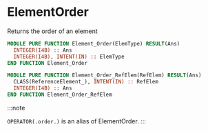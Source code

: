 # ElementOrder

Returns the order of an element

```fortran
MODULE PURE FUNCTION Element_Order(ElemType) RESULT(Ans)
  INTEGER(I4B) :: Ans
  INTEGER(I4B), INTENT(IN) :: ElemType
END FUNCTION Element_Order
```

```fortran
MODULE PURE FUNCTION Element_Order_RefElem(RefElem) RESULT(Ans)
  CLASS(ReferenceElement_), INTENT(IN) :: RefElem
  INTEGER(I4B) :: Ans
END FUNCTION Element_Order_RefElem
```

:::note

`OPERATOR(.order.)` is an alias of ElementOrder.
:::
